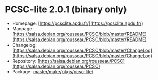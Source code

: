 # PCSC-lite 2.0.1 (binary only)
 - Homepage: [https://pcsclite.apdu.fr/](https://pcsclite.apdu.fr/)
 - Manpage: [https://salsa.debian.org/rousseau/PCSC/blob/master/README](https://salsa.debian.org/rousseau/PCSC/blob/master/README)
 - Changelog: [https://salsa.debian.org/rousseau/PCSC/blob/master/ChangeLog](https://salsa.debian.org/rousseau/PCSC/blob/master/ChangeLog)
 - Repository: [https://salsa.debian.org/rousseau/PCSC](https://salsa.debian.org/rousseau/PCSC)
 - Package: [master/make/pkgs/pcsc-lite/](https://github.com/Freetz-NG/freetz-ng/tree/master/make/pkgs/pcsc-lite/)


